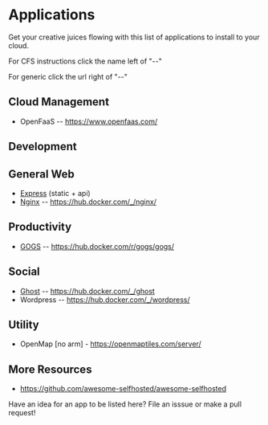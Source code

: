 # Applications

Get your creative juices flowing with this list of applications to install to your cloud.

For CFS instructions click the name left of "--"

For generic click the url right of "--"

## Cloud Management
* OpenFaaS -- https://www.openfaas.com/

## Development

## General Web 
* [Express](express.md) (static + api)
* [Nginx](nginx.md) -- https://hub.docker.com/_/nginx/

## Productivity
* [GOGS](gogs.md) -- https://hub.docker.com/r/gogs/gogs/

## Social
* [Ghost](ghost.md) -- https://hub.docker.com/_/ghost
* Wordpress -- https://hub.docker.com/_/wordpress/

## Utility
* OpenMap [no arm] - https://openmaptiles.com/server/

## More Resources
* https://github.com/awesome-selfhosted/awesome-selfhosted

Have an idea for an app to be listed here?  File an isssue or make a pull request!
